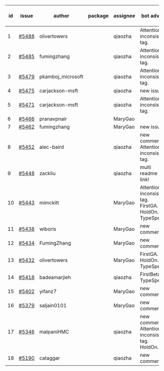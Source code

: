 | id | issue | author | package | assignee | bot advice | created date of issue | target release date | date from target |
| ------ | ------ | ------ | ------ | ------ | ------ | ------ | ------ | :-----: |
| 1 | [#5488](https://github.com/Azure/sdk-release-request/issues/5488) | olivertowers |  | qiaozha | Attention to inconsistent tag. | 09-12 | 09-27 |  |
| 2 | [#5485](https://github.com/Azure/sdk-release-request/issues/5485) | fumingzhang |  | qiaozha | Attention to inconsistent tag. | 09-12 | 09-26 |  |
| 3 | [#5479](https://github.com/Azure/sdk-release-request/issues/5479) | pkamboj_microsoft |  | qiaozha | Attention to inconsistent tag. | 09-10 | 09-26 |  |
| 4 | [#5475](https://github.com/Azure/sdk-release-request/issues/5475) | carjackson-msft |  | qiaozha | new issue. | 09-09 | 09-27 |  |
| 5 | [#5471](https://github.com/Azure/sdk-release-request/issues/5471) | carjackson-msft |  | qiaozha | Attention to inconsistent tag. | 09-09 | 09-27 |  |
| 6 | [#5466](https://github.com/Azure/sdk-release-request/issues/5466) | pranavpnair |  | MaryGao |  | 09-06 | 09-27 |  |
| 7 | [#5462](https://github.com/Azure/sdk-release-request/issues/5462) | fumingzhang |  | MaryGao | new issue. | 09-02 | 09-26 |  |
| 8 | [#5452](https://github.com/Azure/sdk-release-request/issues/5452) | alec-baird |  | qiaozha | new comment. Attention to inconsistent tag. | 08-30 | 09-27 |  |
| 9 | [#5448](https://github.com/Azure/sdk-release-request/issues/5448) | zackliu |  | qiaozha | multi readme link! | 08-26 | 09-26 |  |
| 10 | [#5443](https://github.com/Azure/sdk-release-request/issues/5443) | mimckitt |  | MaryGao | Attention to inconsistent tag. FirstGA. HoldOn. TypeSpec. | 08-22 | 09-27 |  |
| 11 | [#5438](https://github.com/Azure/sdk-release-request/issues/5438) | wiboris |  | MaryGao | new comment. | 08-22 | 09-27 |  |
| 12 | [#5434](https://github.com/Azure/sdk-release-request/issues/5434) | FumingZhang |  | MaryGao | new comment. | 08-22 | 09-26 |  |
| 13 | [#5432](https://github.com/Azure/sdk-release-request/issues/5432) | olivertowers |  | MaryGao | FirstGA. HoldOn. TypeSpec. | 08-19 | 09-27 |  |
| 14 | [#5418](https://github.com/Azure/sdk-release-request/issues/5418) | badeamarjieh |  | qiaozha | FirstBeta. TypeSpec. | 08-12 | 09-26 |  |
| 15 | [#5402](https://github.com/Azure/sdk-release-request/issues/5402) | yifanz7 |  | MaryGao | new comment. | 08-07 | 09-27 |  |
| 16 | [#5379](https://github.com/Azure/sdk-release-request/issues/5379) | saljain0101 |  | MaryGao | new comment. | 07-26 | 09-26 |  |
| 17 | [#5346](https://github.com/Azure/sdk-release-request/issues/5346) | malpaniHMC |  | qiaozha | new comment. Attention to inconsistent tag. HoldOn. | 07-18 | 09-26 |  |
| 18 | [#5190](https://github.com/Azure/sdk-release-request/issues/5190) | cataggar |  | qiaozha | new comment. | 05-08 | 06-25 |  |

